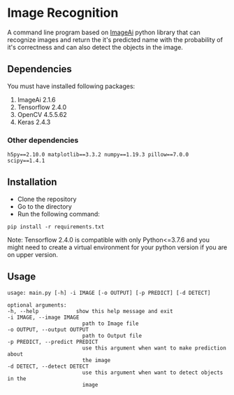 # Image Recognition

A command line program based on [ImageAi](https://github.com/OlafenwaMoses/ImageAI) python library that can recognize images and return the it's predicted name with the probability of it's correctness and can also detect the objects in the image.

## Dependencies

You must have installed following packages:

1. ImageAi 2.1.6
1. Tensorflow 2.4.0
1. OpenCV 4.5.5.62
1. Keras 2.4.3

### Other dependencies

```
h5py==2.10.0 matplotlib==3.3.2 numpy==1.19.3 pillow==7.0.0 scipy==1.4.1
```

## Installation

- Clone the repository
- Go to the directory
- Run the following command:

```
pip install -r requirements.txt
```

Note: Tensorflow 2.4.0 is compatible with only Python<=3.7.6 and you might need to create a virtual environment for your python version if you are on upper version.

## Usage

    usage: main.py [-h] -i IMAGE [-o OUTPUT] [-p PREDICT] [-d DETECT]

    optional arguments:
    -h, --help            show this help message and exit
    -i IMAGE, --image IMAGE
                            path to Image file
    -o OUTPUT, --output OUTPUT
                            path to Output file
    -p PREDICT, --predict PREDICT
                            use this argument when want to make prediction about
                            the image
    -d DETECT, --detect DETECT
                            use this argument when want to detect objects in the
                            image
